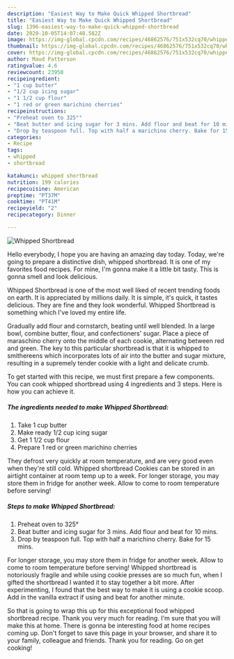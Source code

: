 ```yaml
---
description: "Easiest Way to Make Quick Whipped Shortbread"
title: "Easiest Way to Make Quick Whipped Shortbread"
slug: 1396-easiest-way-to-make-quick-whipped-shortbread
date: 2020-10-05T14:07:48.582Z
image: https://img-global.cpcdn.com/recipes/46862576/751x532cq70/whipped-shortbread-recipe-main-photo.jpg
thumbnail: https://img-global.cpcdn.com/recipes/46862576/751x532cq70/whipped-shortbread-recipe-main-photo.jpg
cover: https://img-global.cpcdn.com/recipes/46862576/751x532cq70/whipped-shortbread-recipe-main-photo.jpg
author: Maud Patterson
ratingvalue: 4.6
reviewcount: 23950
recipeingredient:
- "1 cup butter"
- "1/2 cup icing sugar"
- "1 1/2 cup flour"
- "1 red or green marichino cherries"
recipeinstructions:
- "Preheat oven to 325°"
- "Beat butter and icing sugar for 3 mins. Add flour and beat for 10 mins."
- "Drop by teaspoon full. Top with half a marichino cherry. Bake for 15 mins."
categories:
- Recipe
tags:
- whipped
- shortbread

katakunci: whipped shortbread 
nutrition: 199 calories
recipecuisine: American
preptime: "PT37M"
cooktime: "PT41M"
recipeyield: "2"
recipecategory: Dinner

---
```



![Whipped Shortbread](https://img-global.cpcdn.com/recipes/46862576/751x532cq70/whipped-shortbread-recipe-main-photo.jpg)

Hello everybody, I hope you are having an amazing day today. Today, we're going to prepare a distinctive dish, whipped shortbread. It is one of my favorites food recipes. For mine, I'm gonna make it a little bit tasty. This is gonna smell and look delicious.

Whipped Shortbread is one of the most well liked of recent trending foods on earth. It is appreciated by millions daily. It is simple, it's quick, it tastes delicious. They are fine and they look wonderful. Whipped Shortbread is something which I've loved my entire life.

Gradually add flour and cornstarch, beating until well blended. In a large bowl, combine butter, flour, and confectioners&#39; sugar. Place a piece of maraschino cherry onto the middle of each cookie, alternating between red and green. The key to this particular shortbread is that it is whipped to smithereens which incorporates lots of air into the butter and sugar mixture, resulting in a supremely tender cookie with a light and delicate crumb.


To get started with this recipe, we must first prepare a few components. You can cook whipped shortbread using 4 ingredients and 3 steps. Here is how you can achieve it.

<!--inarticleads1-->

##### The ingredients needed to make Whipped Shortbread:

1. Take 1 cup butter
1. Make ready 1/2 cup icing sugar
1. Get 1 1/2 cup flour
1. Prepare 1 red or green marichino cherries


They defrost very quickly at room temperature, and are very good even when they&#39;re still cold. Whipped shortbread Cookies can be stored in an airtight container at room temp up to a week. For longer storage, you may store them in fridge for another week. Allow to come to room temperature before serving! 

<!--inarticleads2-->

##### Steps to make Whipped Shortbread:

1. Preheat oven to 325°
1. Beat butter and icing sugar for 3 mins. Add flour and beat for 10 mins.
1. Drop by teaspoon full. Top with half a marichino cherry. Bake for 15 mins.


For longer storage, you may store them in fridge for another week. Allow to come to room temperature before serving! Whipped shortbread is notoriously fragile and while using cookie presses are so much fun, when I gifted the shortbread I wanted it to stay together a bit more. After experimenting, I found that the best way to make it is using a cookie scoop. Add in the vanilla extract if using and beat for another minute. 

So that is going to wrap this up for this exceptional food whipped shortbread recipe. Thank you very much for reading. I'm sure that you will make this at home. There is gonna be interesting food at home recipes coming up. Don't forget to save this page in your browser, and share it to your family, colleague and friends. Thank you for reading. Go on get cooking!
